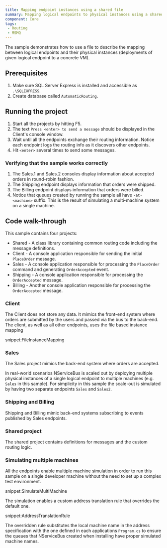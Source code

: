```yaml
---
title: Mapping endpoint instances using a shared file
summary: Mapping logical endpoints to physical instances using a shared file
component: Core
tags:
 - Routing
 - MSMQ
---
```


The sample demonstrates how to use a file to describe the mapping between logical endpoints and their physical instances (deployments of given logical endpoint to a concrete VM).


## Prerequisites

 1. Make sure SQL Server Express is installed and accessible as `.\SQLEXPRESS`.
 1. Create database called `AutomaticRouting`.


## Running the project

 1. Start all the projects by hitting F5.
 1. The text `Press <enter> to send a message` should be displayed in the Client's console window.
 1. Wait until all the endpoints exchange their routing information. Notice each endpoint logs the routing info as it discovers other endpoints.
 1. Hit `<enter>` several times to send some messages.


### Verifying that the sample works correctly

 1. The Sales.1 and Sales.2 consoles display information about accepted orders in round-robin fashion.
 1. The Shipping endpoint displays information that orders were shipped.
 1. The Billing endpoint displays information that orders were billed.
 1. Notice that queues created by running the sample all have `-at-<machine>` suffix. This is the result of simulating a multi-machine system on a single machine.


## Code walk-through

This sample contains four projects:

 * Shared - A class library containing common routing code including the message definitions.
 * Client - A console application responsible for sending the initial `PlaceOrder` message.
 * Sales - A console application responsible for processing the `PlaceOrder` command and generating `OrderAccepted` event.
 * Shipping - A console application responsible for processing the `OrderAccepted` message.
 * Billing - Another console application responsible for processing the `OrderAccepted` message.


### Client

The Client does not store any data. It mimics the front-end system where orders are submitted by the users and passed via the bus to the back-end. The client, as well as all other endpoints, uses the file based instance mapping

snippet:FileInstanceMapping


### Sales

The Sales project mimics the back-end system where orders are accepted.

In real-world scenarios NServiceBus is scaled out by deploying multiple physical instances of a single logical endpoint to multiple machines (e.g. `Sales` in this sample). For simplicity in this sample the scale-out is simulated by having two separate endpoints `Sales` and `Sales2`.


### Shipping and Billing

Shipping and Billing mimic back-end systems subscribing to events published by Sales endpoints.


### Shared project

The shared project contains definitions for messages and the custom routing logic.


### Simulating multiple machines

All the endpoints enable multiple machine simulation in order to run this sample on a single developer machine without the need to set up a complex test environment.

snippet:SimulateMultiMachine

The simulation enables a custom address translation rule that overrides the default one.

snippet:AddressTranslationRule

The overridden rule substitutes the local machine name in the address specification with the one defined in each applications `Program.cs` to ensure the queues that NServiceBus created when installing have proper simulated machine names.
